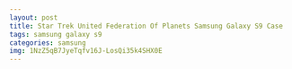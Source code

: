 ```yaml
---
layout: post
title: Star Trek United Federation Of Planets Samsung Galaxy S9 Case
tags: samsung galaxy s9
categories: samsung
img: 1NzZ5qB7JyeTqfv16J-LosQi35k4SHX0E
---
```

